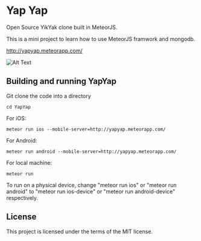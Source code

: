 # Yap Yap
Open Source YikYak clone built in MeteorJS.

This is a mini project to learn how to use MeteorJS framwork and mongodb.

http://yapyap.meteorapp.com/


![Alt Text](https://media.giphy.com/media/2xFZRMDNbn6tysDcaD/giphy.gif)


## Building and running YapYap
Git clone the code into a directory
```
cd YapYap
```
For iOS:
```
meteor run ios --mobile-server=http://yapyap.meteorapp.com/
```

For Android:
```
meteor run android --mobile-server=http://yapyap.meteorapp.com/
```

For local machine:
```
meteor run
```

To run on a physical device, change "meteor run ios" or "meteor run android" to "meteor run ios-device" or "meteor run android-device" respectively.

## License
This project is licensed under the terms of the MIT license.
